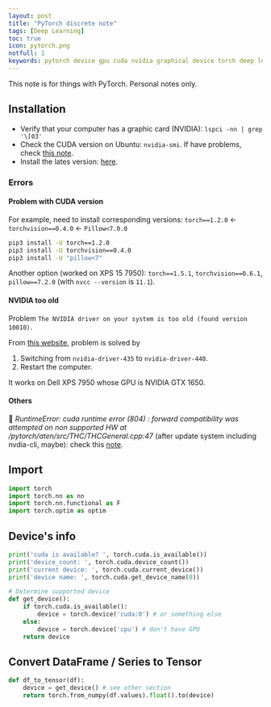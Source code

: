 ```yaml
---
layout: post
title: "PyTorch discrete note"
tags: [Deep Learning]
toc: true
icon: pytorch.png
notfull: 1
keywords: pytorch device gpu cuda nvidia graphical device torch deep learning neural network
---
```


This note is for things with PyTorch. Personal notes only.

## Installation

- Verify that your computer has a graphic card (NVIDIA):  `lspci -nn | grep '\[03'`
- Check the CUDA version on Ubuntu: `nvidia-smi`. If have problems, check [this note](/linux-tips#gpu-nvdia-problems).
- Install the lates version: [here](https://pytorch.org/).

### Errors

#### Problem with CUDA version

For example, need to install corresponding versions: `torch==1.2.0` <- `torchvision==0.4.0` <- `Pillow<7.0.0`

~~~ bash
pip3 install -U torch==1.2.0
pip3 install -U torchvision==0.4.0
pip3 install -U "pillow<7"
~~~

Another option (worked on XPS 15 7950): `torch==1.5.1`, `torchvision==0.6.1`, `pillow==7.2.0` (with `nvcc --version` is `11.1`).

#### NVIDIA too old

Problem `The NVIDIA driver on your system is too old (found version 10010)`.

From [this website](https://discuss.pytorch.org/t/old-cuda-driver-with-pytorch-1-5/78470/5), problem is solved by

1. Switching from `nvidia-driver-435` to `nvidia-driver-440`.
2. Restart the computer.

It works on Dell XPS 7950 whose GPU is NVIDIA GTX 1650.

#### Others

🔅 _RuntimeError: cuda runtime error (804) : forward compatibility was attempted on non supported HW at /pytorch/aten/src/THC/THCGeneral.cpp:47_ (after update system including nvdia-cli, maybe): check this [note](/linux-tips#gpu-nvdia-problems).

## Import

~~~ python
import torch
import torch.nn as nn
import torch.nn.functional as F
import torch.optim as optim
~~~

## Device's info

~~~ python
print('cuda is available? ', torch.cuda.is_available())
print('device_count: ', torch.cuda.device_count())
print('current device: ', torch.cuda.current_device())
print('device name: ', torch.cuda.get_device_name(0))
~~~

~~~ python
# Determine supported device
def get_device():
    if torch.cuda.is_available():
        device = torch.device('cuda:0') # or something else
    else:
        device = torch.device('cpu') # don't have GPU
    return device
~~~

## Convert DataFrame / Series to Tensor

~~~ python
def df_to_tensor(df):
    device = get_device() # see other section
    return torch.from_numpy(df.values).float().to(device)
~~~